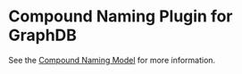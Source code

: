 # Compound Naming Plugin for GraphDB

See the [Compound Naming Model](https://agldwg.github.io/compound-naming-model/model.html) for more information.
